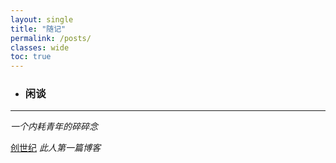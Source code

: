 ```yaml
---
layout: single
title: "随记"
permalink: /posts/
classes: wide
toc: true
---
```


- ### 闲谈
***
*一个内耗青年的碎碎念*

[创世纪](/posts/my-first-post/)    *此人第一篇博客*
